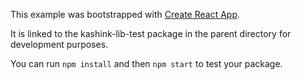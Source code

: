 This example was bootstrapped with [Create React App](https://github.com/facebook/create-react-app).

It is linked to the kashink-lib-test package in the parent directory for development purposes.

You can run `npm install` and then `npm start` to test your package.
